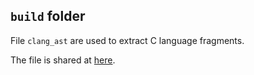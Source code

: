 ## `build` folder

File `clang_ast` are used to extract C language fragments.

The file is shared at [here](https://zenodo.org/records/10388783?token=eyJhbGciOiJIUzUxMiJ9.eyJpZCI6ImE1ZTE1YTEzLWY5MzMtNGQxOC1hZTgyLWY5YTY2NTMxYmIxZCIsImRhdGEiOnt9LCJyYW5kb20iOiI5OWQ4M2IzY2UxY2M4Y2NlM2Q5MzgyNzUwYjRlYzk0YiJ9.yIWIV4kx2Zm7Dl9Nj74rXLjVqFBhO4VhhHJuKh23JQksacPmU1KdpNx9TQAhupqo9GUdBR_si6w2OuzYqkS4bg).
